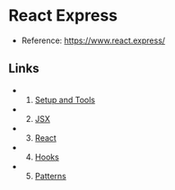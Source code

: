# React Express
- Reference: https://www.react.express/

## Links
- 1. [Setup and Tools](https://www.react.express/environment/setup_and_tools)
- 2. [JSX](https://www.react.express/jsx)
- 3. [React](https://www.react.express/react)
- 4. [Hooks](https://www.react.express/hooks)
- 5. [Patterns](https://www.react.express/patterns)